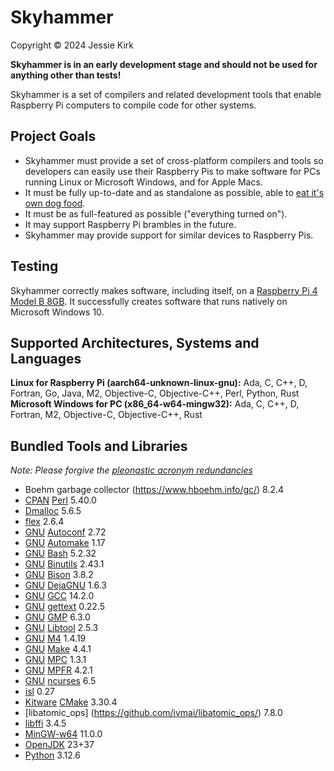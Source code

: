 # Skyhammer
Copyright © 2024 Jessie Kirk

**Skyhammer is in an early development stage and should not be used for anything other than tests!**

Skyhammer is a set of compilers and related development tools that enable Raspberry Pi computers to compile code for other systems.

## Project Goals
* Skyhammer must provide a set of cross-platform compilers and tools so developers can easily use their Raspberry Pis to make software for PCs running Linux or Microsoft Windows, and for Apple Macs.
* It must be fully up-to-date and as standalone as possible, able to [eat it's own dog food](https://en.wikipedia.org/wiki/Eating_your_own_dog_food).
* It must be as full-featured as possible ("everything turned on").
* It may support Raspberry Pi brambles in the future.
* Skyhammer may provide support for similar devices to Raspberry Pis.

## Testing
Skyhammer correctly makes software, including itself, on a [Raspberry Pi 4 Model B 8GB](https://www.raspberrypi.com/products/raspberry-pi-4-model-b/).
It successfully creates software that runs natively on Microsoft Windows 10.

## Supported Architectures, Systems and Languages
**Linux for Raspberry Pi (aarch64-unknown-linux-gnu):** Ada, C, C++, D, Fortran, Go, Java, M2, Objective-C, Objective-C++, Perl, Python, Rust<br>
**Microsoft Windows for PC (x86_64-w64-mingw32):** Ada, C, C++, D, Fortran, M2, Objective-C, Objective-C++, Rust

## Bundled Tools and Libraries
*Note: Please forgive the [pleonastic acronym redundancies](https://en.wikipedia.org/wiki/RAS_syndrome)*
* Boehm garbage collector (https://www.hboehm.info/gc/) 8.2.4
* [CPAN](https://www.cpan.org/) [Perl](https://www.cpan.org/src/) 5.40.0
* [Dmalloc](https://dmalloc.com/) 5.6.5
* [flex](https://github.com/westes/flex) 2.6.4
* [GNU](https://www.gnu.org/) [Autoconf](https://www.gnu.org/software/autoconf/) 2.72
* [GNU](https://www.gnu.org/) [Automake](https://www.gnu.org/software/automake/) 1.17
* [GNU](https://www.gnu.org/) [Bash](https://www.gnu.org/software/bash/) 5.2.32
* [GNU](https://www.gnu.org/) [Binutils](https://www.gnu.org/software/binutils/) 2.43.1
* [GNU](https://www.gnu.org/) [Bison](https://www.gnu.org/software/bison/) 3.8.2
* [GNU](https://www.gnu.org/) [DejaGNU](https://www.gnu.org/software/dejagnu/) 1.6.3
* [GNU](https://www.gnu.org/) [GCC](https://www.gnu.org/software/gcc/) 14.2.0
* [GNU](https://www.gnu.org/) [gettext](https://www.gnu.org/software/gettext/) 0.22.5
* [GNU](https://www.gnu.org/) [GMP](https://gmplib.org/) 6.3.0
* [GNU](https://www.gnu.org/) [Libtool](https://www.gnu.org/software/libtool/) 2.5.3
* [GNU](https://www.gnu.org/) [M4](https://www.gnu.org/software/m4/) 1.4.19
* [GNU](https://www.gnu.org/) [Make](https://www.gnu.org/software/make/) 4.4.1
* [GNU](https://www.gnu.org/) [MPC](https://www.multiprecision.org/) 1.3.1
* [GNU](https://www.gnu.org/) [MPFR](https://www.mpfr.org/) 4.2.1
* [GNU](https://www.gnu.org/) [ncurses](https://invisible-island.net/ncurses) 6.5
* [isl](https://libisl.sourceforge.io/) 0.27
* [Kitware](https://www.kitware.com/) [CMake](https://cmake.org/) 3.30.4
* [libatomic_ops] (https://github.com/ivmai/libatomic_ops/) 7.8.0
* [libffi](https://sourceware.org/libffi/) 3.4.5
* [MinGW-w64](https://www.mingw-w64.org/) 11.0.0
* [OpenJDK](https://openjdk.org/) 23+37
* [Python](https://www.python.org/) 3.12.6
